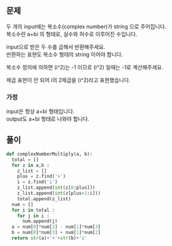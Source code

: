 ## 문제  
두 개의 input에는 복소수(complex number)가 string 으로 주어집니다.  
복소수란 a+bi 의 형태로, 실수와 허수로 이루어진 수입니다.  

input으로 받은 두 수를 곱해서 반환해주세요.  
반환하는 표현도 복소수 형태의 string 이어야 합니다.  

복소수 정의에 의하면 (i^2)는 -1 이므로 (i^2) 일때는 -1로 계산해주세요.  

제곱 표현이 안 되어 i의 2제곱을 (i^2)라고 표현했습니다.  

### 가정 
input은 항상 a+bi 형태입니다.  
output도 a+bi 형태로 나와야 합니다.  

## 풀이
```python
def complexNumberMultiply(a, b):
  total = []
  for z in a,b :
    z_list = []
    plus = z.find('+')
    i = z.find('i')
    z_list.append(int(z[0:plus]))
    z_list.append(int(z[plus+1:i]))
    total.append(z_list)
  num = []
  for i in total :
    for j in i :
      num.append(j)
  a = num[0]*num[2] - num[1]*num[3]
  b = num[0]*num[3] + num[1]*num[2]
  return str(a)+'+'+str(b)+'i'
```